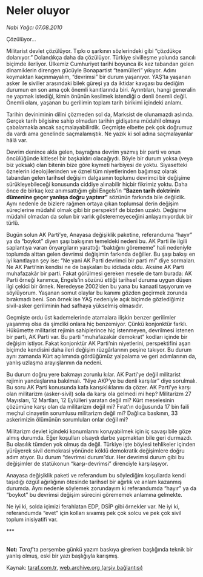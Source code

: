 # Neler oluyor

*Nabi Yağcı 07.08.2010*

<div class="yazi"><p>Çözülüyor...</p>
<p>Militarist devlet çözülüyor. Tıpkı o şarkının sözlerindeki gibi “çözdükçe dolanıyor.” Dolandıkça daha da çözülüyor. Türkiye sivilleşme yolunda sancılı biçimde ilerliyor. Ülkemiz Cumhuriyet tarihi boyunca ilk kez tabandan gelen dinamiklerin direngen gücüyle Bonapartist “teamülleri” yıkıyor. Adını koymaktan kaçınmayalım, “devrimsi” bir durum yaşanıyor. YAŞ’ta yaşanan asker ile siviller arasındaki bilek güreşi ya da iktidar kavgası bu dediğim durumun en son ama çok önemli kanıtlarında biri. Ayrıntıları, hangi generalin ne yapmak istediği, kimin önünün kesilmek istendiği o denli önemli değil. Önemli olanı, yaşanan bu gerilimin toplam tarih birikimi içindeki anlamı. </p>
<p>Tarihin deviniminin dilini çözmeden sol da, Marksist de olunamazdı aslında. Gerçek tarih bilgisine sahip olmadan tarihin gidişatına müdahil olmaya çabalamakla ancak saçmalayabilirdik. Geçmişte elbette pek çok doğrumuz da vardı ama genelinde saçmalamıştık. Ne yazık ki sol adına saçmalayanlar hâlâ var. </p>
<p>Devrim denince akla gelen, bayrağına devrim yazmış bir parti ve onun öncülüğünde kitlesel bir başkaldırı olacağıydı. Böyle bir durum yoksa (veya biz yoksak) olan bitenin bize göre kıymeti harbiyesi de yoktu. Siyasetteki öznelerin ideolojilerinden ve öznel tüm niyetlerinden bağımsız olarak tabandan gelen tarihsel değişim dalgasının toplumu devrimci bir değişime sürükleyebileceği konusunda ciddiye alınabilir hiçbir fikrimiz yoktu. Daha önce de birkaç kez anımsattığım gibi Engels’in <b>“Bazen tarih doktrinin dümenine geçer yanlışa doğru yaptırır”</b> sözünün farkında bile değildik. Aynı nedenle de bizlere rağmen ortaya çıkan toplumsal derin değişim süreçlerine müdahil olmak gibi bir perspektif de bizden uzaktı. Değişime müdahil olmadan da solun bir varlık gösteremeyeceğini anlayamıyorduk bir türlü. </p>
<p>Bugün solun AK Parti’ye, Anayasa değişiklik paketine, referanduma “hayır” ya da “boykot” diyen şaşı bakışının temeldeki nedeni bu. AK Parti ile ilgili saplantıya varan önyargıların yarattığı “baktığını görememe” hali nedeniyle toplumda alttan gelen devrimsi değişimin farkında değiller. Bu şaşı bakışı en iyi kanıtlayan şey ise: “Ne yani AK Parti devrimci bir parti mi” diye sormaları. Ne AK Parti’nin kendisi ne de başkaları bu iddiada oldu. Aksine AK Parti muhafazakâr bir parti. Fakat görülmesi gereken mesele de tam burada: AK Parti örneği kanımca, Engels’in sözünü ettiği tarihsel duruma uygun düşen ilgi çekici bir örnek. Neredeyse 2002’den bu yana bu kanaati taşıyorum ve söylüyorum. Yaşanan somut olaylar bu kanımı gözden geçirmek zorunda bırakmadı beni. Son örnek ise YAŞ nedeniyle açık biçimde gözlediğimiz sivil-asker geriliminin had safhaya yükselmiş olmasıdır. </p>
<p>Geçmişte ordu üst kademelerinde atamalara ilişkin benzer gerilimler yaşanmış olsa da şimdiki onlara hiç benzemiyor. Çünkü konjonktür farklı. Hükümette militarist rejimin sahiplerince hiç istenmeyen, devrilmesi istenen bir parti, AK Parti var. Bu parti “muhafazakâr demokrat” kodları içinde bir değişim istiyor. Fakat konjonktür AK Parti’nin niyetlerini, perspektifini aşan biçimde kendisini daha ileri değişim rüzgârlarının peşine takıyor. Bu durum aynı zamanda Kürt açılımında gördüğümüz yalpalama ve geri adımlarının da, yanlış uzlaşma arayışlarının da nedeni. </p>
<p>Bu durum doğru yere bakmayı zorunlu kılar. AK Parti’ye değil militarist rejimin yandaşlarına bakılmalı. “Niye AKP’ye bu denli karşılar” diye sorulmalı. Bu soru AK Parti konusunda kafa karışıklıklarını da çözer. AK Parti’ye karşı olan militarizm (asker-sivil) sola da karşı ola gelmedi mi hep? Militarizm 27 Mayısları, 12 Martları, 12 Eylülleri yaratan değil mi? Kürt meselesinin çözümüne karşı olan da militarizm değil mi? Fırat’ın doğusunda 17 bin faili meçhul cinayetin sorumlusu militarizm değil mi? Dağlıca baskının, 33 askerimizin ölümünün sorumluları onlar değil mi? </p>
<p>Militarizm devlet içindeki konumlarını koruyabilmek için iç savaşı bile göze almış durumda. Eğer koşulları olsaydı darbe yapmaktan bile geri durmazdı. Bu olasılık tümden yok olmuş da değil. Türkiye işte böylesi tehlikeler içinden yürüyerek sivil demokrasi yönünde köklü demokratik değişimlere doğru adım atıyor. Bu durum “devrimsi durum”dur. Her devrimsi durum gibi bu değişimler de statükonun “karşı-devrimsi” direnciyle karşılaşıyor. </p>
<p>Anayasa değişiklik paketi ve referandum bu söylediğim koşullarda kendi taşıdığı özgül ağırlığının ötesinde tarihsel bir ağırlık ve anlam kazanmış durumda. Aynı nedenle söylemek zorundayım ki referandumda “hayır” ya da “boykot” bu devrimsi değişim sürecini görememek anlamına gelmekte.</p>
<p>Ne iyi ki, solda içimizi ferahlatan EDP, DSİP gibi örnekler var. Ne iyi ki, referandumda “evet” için kolları sıvamış pek çok solcu ve pek çok sivil toplum inisiyatifi var. </p>
<p>***</p>
<p><b><br/>Not:</b> <i>Taraf</i>’ta perşembe günkü yazım baskıya girerken başlığında teknik bir yanlış olmuş, eski bir yazı başlığıyla karışmış. </p></div>

Kaynak: [taraf.com.tr](m), [web.archive.org (arşiv bağlantısı)](http://web.archive.org/web/20100817224614/http://taraf.com.tr:80/nabi-yagci/makale-neler-oluyor-3.htm)
